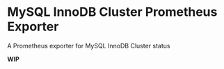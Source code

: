 # MySQL InnoDB Cluster Prometheus Exporter

A Prometheus exporter for MySQL InnoDB Cluster status

**WIP**
